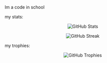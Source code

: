 Im a code in school

my stats:
<p align="center">
  <img src="https://github-readme-stats.vercel.app/api?username=elitecronax&show_icons=true&theme=radical" alt="GitHub Stats" />
</p>

<p align="center">
  <img src="https://github-readme-streak-stats.herokuapp.com/?user=elitecronax&theme=radical" alt="GitHub Streak" />
</p>

my trophies:
<p align="center">
  <img src="https://github-profile-trophy.vercel.app/?username=elitecronax&theme=darkhub&column=7" alt="GitHub Trophies" />
</p>
